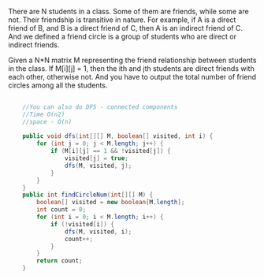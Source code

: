 
There are N students in a class. Some of them are friends, while some are not. Their friendship is transitive in nature. For example, if A is a direct friend of B, and B is a direct friend of C, then A is an indirect friend of C. And we defined a friend circle is a group of students who are direct or indirect friends.

Given a N*N matrix M representing the friend relationship between students in the class. If M[i][j] = 1, then the ith and jth students are direct friends with each other, otherwise not. And you have to output the total number of friend circles among all the students.

```java
    
    //You can also do DFS - connected components 
    //Time O(n2)
    //space - O(n)
    
    public void dfs(int[][] M, boolean[] visited, int i) {
        for (int j = 0; j < M.length; j++) {
            if (M[i][j] == 1 && !visited[j]) {
                visited[j] = true;
                dfs(M, visited, j);
            }
        }
    }
    public int findCircleNum(int[][] M) {
        boolean[] visited = new boolean[M.length];
        int count = 0;
        for (int i = 0; i < M.length; i++) {
            if (!visited[i]) {
                dfs(M, visited, i);
                count++;
            }
        }
        return count;
    }
```
